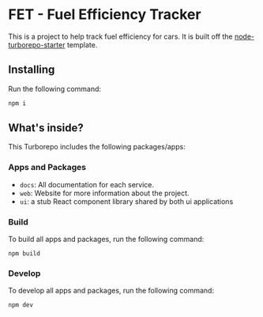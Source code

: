 # FET - Fuel Efficiency Tracker

This is a project to help track fuel efficiency for cars. It is built off the [node-turborepo-starter](https://github.com/TheIthorian/node-monorepo-starter) template.

## Installing

Run the following command:

```sh
npm i
```

## What's inside?

This Turborepo includes the following packages/apps:

### Apps and Packages

-   `docs`: All documentation for each service.
-   `web`: Website for more information about the project.
-   `ui`: a stub React component library shared by both ui applications

### Build

To build all apps and packages, run the following command:

```
npm build
```

### Develop

To develop all apps and packages, run the following command:

```
npm dev
```
